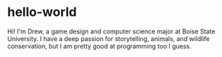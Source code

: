 # hello-world

Hi! I'm Drew, a game design and computer science major at Boise State University. I have a deep passion for storytelling, animals, and wildlife conservation, but I am pretty good at programming too I guess.
